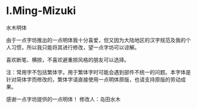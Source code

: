 # I.Ming-Mizuki
水木明体

由于一点字坊推出的一点明体我十分喜爱，但又因为大陆地区的汉字规范及我的个人习惯，所以我只能将其进行修改，望一点字坊可以谅解。

喜欢断笔、横捺，不喜欢避重捺风格的朋友可以选择。

注：常用字不包括繁体字。用于繁体字时可能会遇到部件不统一的问题。本字体是针对简体字而修改的，繁体字请直接使用一点明体原版，也请支持原版的劳动成果。

感谢一点字坊提供的一点明体！
修改人：岛田水木
